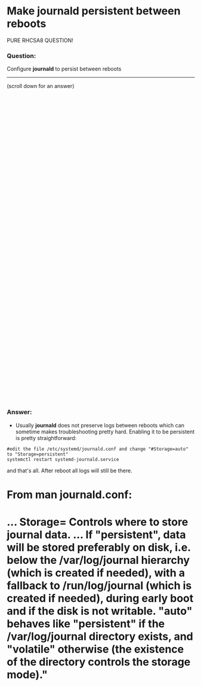 # Make journald persistent between reboots

PURE RHCSA8 QUESTION!

### Question:
Configure **journald** to persist between reboots

***
(scroll down for an answer)

<br/><br/><br/><br/><br/><br/><br/><br/><br/><br/><br/><br/><br/><br/><br/><br/><br/><br/><br/><br/><br/><br/><br/><br/>
<br/><br/><br/><br/><br/><br/><br/><br/><br/><br/><br/><br/><br/><br/><br/><br/><br/><br/><br/><br/><br/><br/><br/><br/>

### Answer:

* Usually **journald** does not preserve logs between reboots which can sometime makes troubleshooting pretty hard. 
 Enabling it to be persistent is pretty straightforward:

```
#edit the file /etc/systemd/journald.conf and change "#Storage=auto" to "Storage=persistent"
systemctl restart systemd-journald.service
```

and that's all. After reboot all logs will still be there.
# From man journald.conf:
# ... Storage= Controls where to store journal data. ... If "persistent", data will be stored preferably on disk, i.e. below the /var/log/journal hierarchy (which is created if needed), with a fallback to /run/log/journal (which is created if needed), during early boot and if the disk is not writable. "auto" behaves like "persistent" if the /var/log/journal directory exists, and "volatile" otherwise (the existence of the directory controls the storage mode)."

